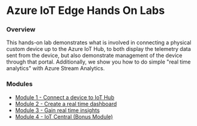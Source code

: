 # Azure IoT Edge Hands On Labs 

### Overview

This hands-on lab demonstrates what is involved in connecting a physical custom device up to the Azure IoT Hub, to both display the telemetry data sent from the device, but also demonstrate management of the device through that portal.  Additionally, we show you how to do simple "real time analytics" with Azure Stream Analytics.  

### Modules

* [Module 1 - Connect a device to IoT Hub](Module1)
* [Module 2 - Create a real time dashboard](Module2)
* [Module 3 - Gain real time insights](Module3)
* [Module 4 - IoT Central (Bonus Module)](Module4)
